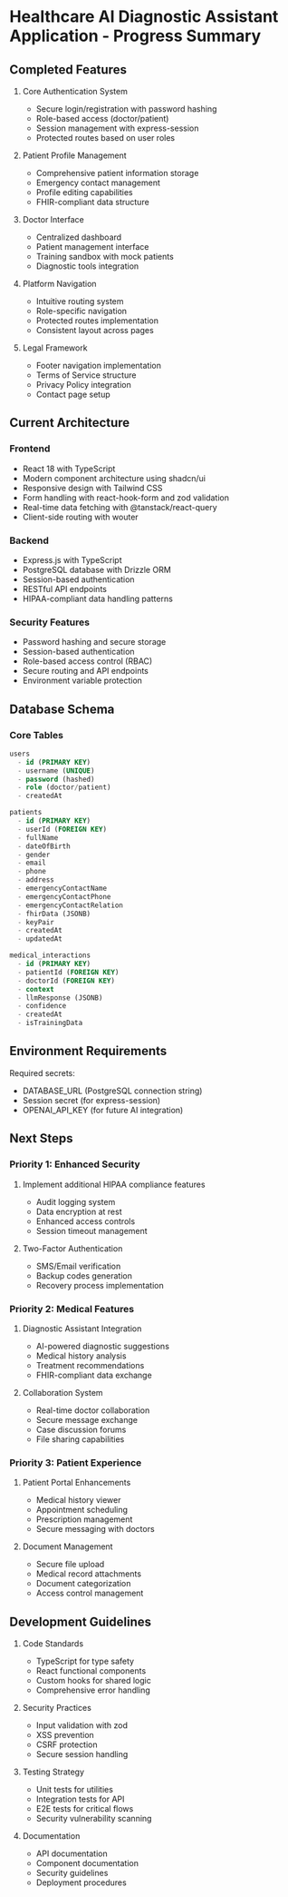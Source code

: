 # Healthcare AI Diagnostic Assistant Application - Progress Summary

## Completed Features

1. Core Authentication System
   - Secure login/registration with password hashing
   - Role-based access (doctor/patient)
   - Session management with express-session
   - Protected routes based on user roles

2. Patient Profile Management
   - Comprehensive patient information storage
   - Emergency contact management
   - Profile editing capabilities
   - FHIR-compliant data structure

3. Doctor Interface
   - Centralized dashboard
   - Patient management interface
   - Training sandbox with mock patients
   - Diagnostic tools integration

4. Platform Navigation
   - Intuitive routing system
   - Role-specific navigation
   - Protected routes implementation
   - Consistent layout across pages

5. Legal Framework
   - Footer navigation implementation
   - Terms of Service structure
   - Privacy Policy integration
   - Contact page setup

## Current Architecture

### Frontend
- React 18 with TypeScript
- Modern component architecture using shadcn/ui
- Responsive design with Tailwind CSS
- Form handling with react-hook-form and zod validation
- Real-time data fetching with @tanstack/react-query
- Client-side routing with wouter

### Backend
- Express.js with TypeScript
- PostgreSQL database with Drizzle ORM
- Session-based authentication
- RESTful API endpoints
- HIPAA-compliant data handling patterns

### Security Features
- Password hashing and secure storage
- Session-based authentication
- Role-based access control (RBAC)
- Secure routing and API endpoints
- Environment variable protection

## Database Schema

### Core Tables
```sql
users
  - id (PRIMARY KEY)
  - username (UNIQUE)
  - password (hashed)
  - role (doctor/patient)
  - createdAt

patients
  - id (PRIMARY KEY)
  - userId (FOREIGN KEY)
  - fullName
  - dateOfBirth
  - gender
  - email
  - phone
  - address
  - emergencyContactName
  - emergencyContactPhone
  - emergencyContactRelation
  - fhirData (JSONB)
  - keyPair
  - createdAt
  - updatedAt

medical_interactions
  - id (PRIMARY KEY)
  - patientId (FOREIGN KEY)
  - doctorId (FOREIGN KEY)
  - context
  - llmResponse (JSONB)
  - confidence
  - createdAt
  - isTrainingData
```

## Environment Requirements
Required secrets:
- DATABASE_URL (PostgreSQL connection string)
- Session secret (for express-session)
- OPENAI_API_KEY (for future AI integration)

## Next Steps

### Priority 1: Enhanced Security
1. Implement additional HIPAA compliance features
   - Audit logging system
   - Data encryption at rest
   - Enhanced access controls
   - Session timeout management

2. Two-Factor Authentication
   - SMS/Email verification
   - Backup codes generation
   - Recovery process implementation

### Priority 2: Medical Features
1. Diagnostic Assistant Integration
   - AI-powered diagnostic suggestions
   - Medical history analysis
   - Treatment recommendations
   - FHIR-compliant data exchange

2. Collaboration System
   - Real-time doctor collaboration
   - Secure message exchange
   - Case discussion forums
   - File sharing capabilities

### Priority 3: Patient Experience
1. Patient Portal Enhancements
   - Medical history viewer
   - Appointment scheduling
   - Prescription management
   - Secure messaging with doctors

2. Document Management
   - Secure file upload
   - Medical record attachments
   - Document categorization
   - Access control management

## Development Guidelines
1. Code Standards
   - TypeScript for type safety
   - React functional components
   - Custom hooks for shared logic
   - Comprehensive error handling

2. Security Practices
   - Input validation with zod
   - XSS prevention
   - CSRF protection
   - Secure session handling

3. Testing Strategy
   - Unit tests for utilities
   - Integration tests for API
   - E2E tests for critical flows
   - Security vulnerability scanning

4. Documentation
   - API documentation
   - Component documentation
   - Security guidelines
   - Deployment procedures
